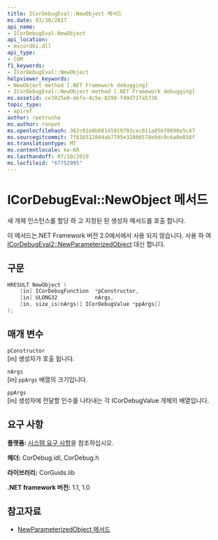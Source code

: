 ```yaml
---
title: ICorDebugEval::NewObject 메서드
ms.date: 03/30/2017
api_name:
- ICorDebugEval.NewObject
api_location:
- mscordbi.dll
api_type:
- COM
f1_keywords:
- ICorDebugEval::NewObject
helpviewer_keywords:
- NewObject method [.NET Framework debugging]
- ICorDebugEval::NewObject method [.NET Framework debugging]
ms.assetid: ce3025e8-defa-4c5e-8298-f49d71fa5736
topic_type:
- apiref
author: rpetrusha
ms.author: ronpet
ms.openlocfilehash: 362c01e0b08145919793cec011a856f0090e5c47
ms.sourcegitcommit: 7f616512044ab7795e32806578e8dc0c6a0e038f
ms.translationtype: MT
ms.contentlocale: ko-KR
ms.lasthandoff: 07/10/2019
ms.locfileid: "67752995"
---
```

# <a name="icordebugevalnewobject-method"></a>ICorDebugEval::NewObject 메서드
새 개체 인스턴스를 할당 하 고 지정된 된 생성자 메서드를 호출 합니다.  
  
 이 메서드는.NET Framework 버전 2.0에서에서 사용 되지 않습니다. 사용 하 여 [ICorDebugEval2::NewParameterizedObject](../../../../docs/framework/unmanaged-api/debugging/icordebugeval2-newparameterizedobject-method.md) 대신 합니다.  
  
## <a name="syntax"></a>구문  
  
```cpp  
HRESULT NewObject (  
    [in] ICorDebugFunction  *pConstructor,  
    [in] ULONG32            nArgs,  
    [in, size_is(nArgs)] ICorDebugValue *ppArgs[]  
);  
```  
  
## <a name="parameters"></a>매개 변수  
 `pConstructor`  
 [in] 생성자가 호출 됩니다.  
  
 `nArgs`  
 [in] `ppArgs` 배열의 크기입니다.  
  
 `ppArgs`  
 [in] 생성자에 전달할 인수를 나타내는 각 ICorDebugValue 개체의 배열입니다.  
  
## <a name="requirements"></a>요구 사항  
 **플랫폼:** [시스템 요구 사항](../../../../docs/framework/get-started/system-requirements.md)을 참조하십시오.  
  
 **헤더:** CorDebug.idl, CorDebug.h  
  
 **라이브러리:** CorGuids.lib  
  
 **.NET framework 버전:** 1.1, 1.0  
  
## <a name="see-also"></a>참고자료

- [NewParameterizedObject 메서드](../../../../docs/framework/unmanaged-api/debugging/icordebugeval2-newparameterizedobject-method.md)
